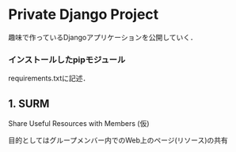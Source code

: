 # Private Django Project #

趣味で作っているDjangoアプリケーションを公開していく．

### インストールしたpipモジュール ###

requirements.txtに記述．

## 1. SURM ##

Share Useful Resources with Members (仮)

目的としてはグループメンバー内でのWeb上のページ(リソース)の共有